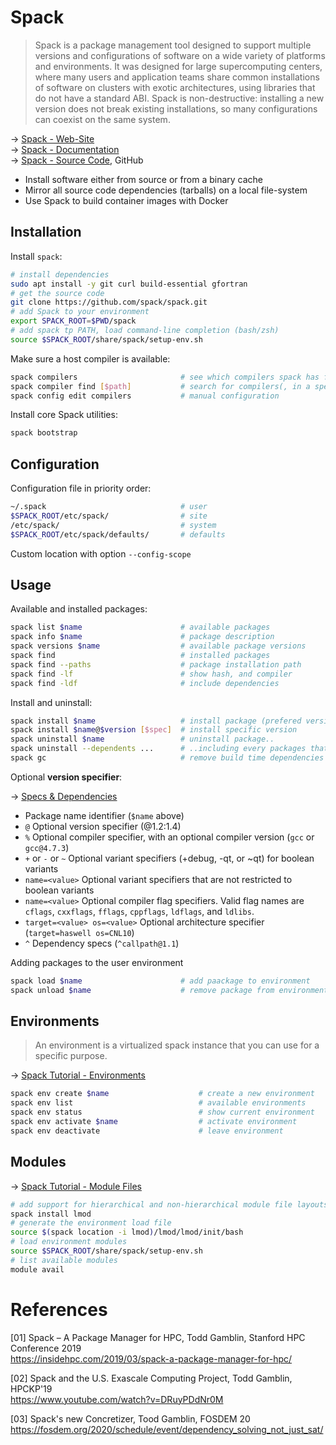 # Spack

> Spack is a package management tool designed to support multiple versions and
> configurations of software on a wide variety of platforms and environments. It
> was designed for large supercomputing centers, where many users and
> application teams share common installations of software on clusters with
> exotic architectures, using libraries that do not have a standard ABI. Spack
> is non-destructive: installing a new version does not break existing
> installations, so many configurations can coexist on the same system.

→  [Spack - Web-Site](https://spack.io)  
→  [Spack - Documentation](https://spack.readthedocs.io)  
→  [Spack - Source Code](https://github.com/spack/spack), GitHub

* Install software either from source or from a binary cache
* Mirror all source code dependencies (tarballs) on a local file-system
* Use Spack to build container images with Docker

## Installation

Install `spack`:

```bash
# install dependencies
sudo apt install -y git curl build-essential gfortran
# get the source code
git clone https://github.com/spack/spack.git
# add Spack to your environment
export SPACK_ROOT=$PWD/spack
# add spack tp PATH, load command-line completion (bash/zsh)
source $SPACK_ROOT/share/spack/setup-env.sh
```

Make sure a host compiler is available:

```bash
spack compilers                       # see which compilers spack has found
spack compiler find [$path]           # search for compilers(, in a specified path)
spack config edit compilers           # manual configuration
```

Install core Spack utilities:

```bash
spack bootstrap
```

## Configuration

Configuration file in priority order:

```bash
~/.spack                              # user
$SPACK_ROOT/etc/spack/                # site
/etc/spack/                           # system
$SPACK_ROOT/etc/spack/defaults/       # defaults
```

Custom location with option `--config-scope`

## Usage

Available and installed packages:

```bash
spack list $name                      # available packages
spack info $name                      # package description
spack versions $name                  # available package versions
spack find                            # installed packages
spack find --paths                    # package installation path
spack find -lf                        # show hash, and compiler
spack find -ldf                       # include dependencies
```

Install and uninstall:

```bash
spack install $name                   # install package (prefered versions)
spack install $name@$version [$spec]  # install specific version
spack uninstall $name                 # uninstall package..
spack uninstall --dependents ...      # ..including every packages that depend on
spack gc                              # remove build time dependencies
```

Optional **version specifier**:

→ [Specs & Dependencies](https://spack.readthedocs.io/en/latest/basic_usage.html#specs-dependencies)

* Package name identifier (`$name` above)
* `@` Optional version specifier (@1.2:1.4)
* `%` Optional compiler specifier, with an optional compiler version (`gcc` or
  `gcc@4.7.3`)
* `+` or `-` or `~` Optional variant specifiers (+debug, -qt, or ~qt) for
  boolean variants
* `name=<value>` Optional variant specifiers that are not restricted to boolean
  variants
* `name=<value>` Optional compiler flag specifiers. Valid flag names are
  `cflags`, `cxxflags`, `fflags`, `cppflags`, `ldflags`, and `ldlibs`.
* `target=<value> os=<value>` Optional architecture specifier (`target=haswell
  os=CNL10`)
* `^` Dependency specs (`^callpath@1.1`)

Adding packages to the user environment

```bash
spack load $name                      # add paackage to environment
spack unload $name                    # remove package from environment
```

## Environments

> An environment is a virtualized spack instance that you can use for a specific
> purpose.

→ [Spack Tutorial - Environments](https://spack-tutorial.readthedocs.io/en/latest/tutorial_environments.html)

```bash
spack env create $name                    # create a new environment
spack env list                            # available environments
spack env status                          # show current environment
spack env activate $name                  # activate environment
spack env deactivate                      # leave environment
```



## Modules

→ [Spack Tutorial - Module Files](https://spack-tutorial.readthedocs.io/en/latest/tutorial_modules.html)

```bash
# add support for hierarchical and non-hierarchical module file layouts
spack install lmod
# generate the environment load file
source $(spack location -i lmod)/lmod/lmod/init/bash
# load environment modules
source $SPACK_ROOT/share/spack/setup-env.sh
# list available modules
module avail
```


# References


[01] Spack – A Package Manager for HPC, Todd Gamblin, Stanford HPC Conference 2019  
<https://insidehpc.com/2019/03/spack-a-package-manager-for-hpc/>

[02] Spack and the U.S. Exascale Computing Project, Todd Gamblin, HPCKP'19  
<https://www.youtube.com/watch?v=DRuyPDdNr0M>

[03] Spack's new Concretizer, Tood Gamblin, FOSDEM 20  
<https://fosdem.org/2020/schedule/event/dependency_solving_not_just_sat/>
